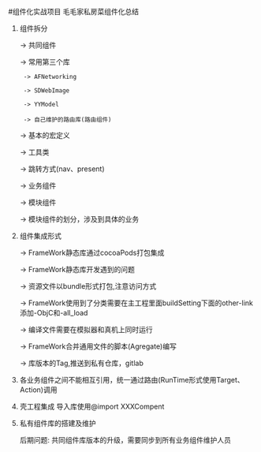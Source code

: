 #组件化实战项目
毛毛家私房菜组件化总结

1. 组件拆分

   -> 共同组件
      
      -> 常用第三个库
      
        -> AFNetworking
        
        -> SDWebImage
        
        -> YYModel
        
        -> 自己维护的路由库(路由组件)

      -> 基本的宏定义
      
      -> 工具类
      
      -> 跳转方式(nav、present)

   -> 业务组件
   
      -> 模块组件
      
      -> 模块组件的划分，涉及到具体的业务

2. 组件集成形式

   -> FrameWork静态库通过cocoaPods打包集成
   
   -> FrameWork静态库开发遇到的问题
   
     -> 资源文件以bundle形式打包,注意访问方式
     
     -> FrameWork使用到了分类需要在主工程里面buildSetting下面的other-link添加-ObjC和-all_load
     
     -> 编译文件需要在模拟器和真机上同时运行
     
     -> FrameWork合并通用文件的脚本(Agregate)编写
     
     -> 库版本的Tag,推送到私有仓库，gitlab

3. 各业务组件之间不能相互引用，统一通过路由(RunTime形式使用Target、Action)调用

4. 壳工程集成
   导入库使用@import XXXCompent
   

4. 私有组件库的搭建及维护
   
   后期问题:
          共同组件库版本的升级，需要同步到所有业务组件维护人员
